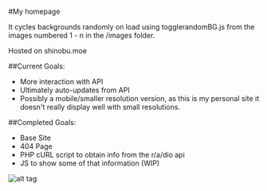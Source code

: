 #My homepage

It cycles backgrounds randomly on load using togglerandomBG.js from the images numbered 1 - n in the /images folder.

Hosted on shinobu.moe

##Current Goals:
<ul>
    <li>More interaction with API</li>
    <li>Ultimately auto-updates from API</li>
    <li>Possibly a mobile/smaller resolution version, as this is my personal site it doesn't really display well with small resolutions.</li>
</ul>

##Completed Goals:
<ul>
    <li>Base Site</li>
    <li>404 Page</li>
    <li>PHP cURL script to obtain info from the r/a/dio api</li>
    <li>JS to show some of that information (WIP)</li>
</ul>

![alt tag](http://puu.sh/aND9N/7af55cbe5f.jpg)